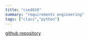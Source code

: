 ```yaml
---
title: "cse4610"
summary: "requirements engineering"
tags: ["class","python"]
---
```

[github repository](https://github.com/tygutowski/cse2410)